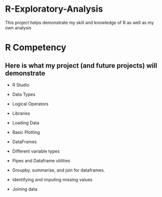 # R-Exploratory-Analysis
This project helps demonstrate my skill and knowledge of R as well as my own analysis

# R Competency
## Here is what my project (and future projects) will demonstrate

* R Studio
* Data Types
* Logical Operators
* Libraries
* Loading Data
* Basic Plotting

* DataFrames
* Different variable types
* Pipes and Dataframe utilities

* Groupby, summarise, and join for dataframes.
* Identifying and imputing missing values
* Joining data
